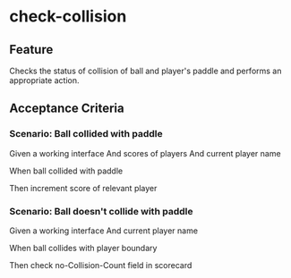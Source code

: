 # check-collision

## Feature

Checks the status of collision of ball and player's
paddle and performs an appropriate action.

## Acceptance Criteria

### Scenario: Ball collided with paddle

Given a working interface
And scores of players
And current player name

When ball collided with paddle

Then increment score of relevant player

### Scenario: Ball doesn't collide with paddle

Given a working interface
And current player name

When ball collides with player boundary

Then check no-Collision-Count field in scorecard
